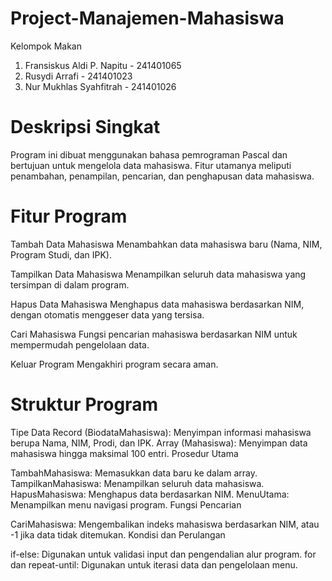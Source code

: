 # Project-Manajemen-Mahasiswa

Kelompok Makan
1. Fransiskus Aldi P. Napitu - 241401065
2. Rusydi Arrafi - 241401023
3. Nur Mukhlas Syahfitrah - 241401026

# Deskripsi Singkat

Program ini dibuat menggunakan bahasa pemrograman Pascal dan bertujuan untuk mengelola data mahasiswa. Fitur utamanya meliputi penambahan, penampilan, pencarian, dan penghapusan data mahasiswa.

# Fitur Program

Tambah Data Mahasiswa
Menambahkan data mahasiswa baru (Nama, NIM, Program Studi, dan IPK).

Tampilkan Data Mahasiswa
Menampilkan seluruh data mahasiswa yang tersimpan di dalam program.

Hapus Data Mahasiswa
Menghapus data mahasiswa berdasarkan NIM, dengan otomatis menggeser data yang tersisa.

Cari Mahasiswa
Fungsi pencarian mahasiswa berdasarkan NIM untuk mempermudah pengelolaan data.

Keluar Program
Mengakhiri program secara aman.

# Struktur Program

Tipe Data
Record (BiodataMahasiswa): Menyimpan informasi mahasiswa berupa Nama, NIM, Prodi, dan IPK.
Array (Mahasiswa): Menyimpan data mahasiswa hingga maksimal 100 entri.
Prosedur Utama

TambahMahasiswa: Memasukkan data baru ke dalam array.
TampilkanMahasiswa: Menampilkan seluruh data mahasiswa.
HapusMahasiswa: Menghapus data berdasarkan NIM.
MenuUtama: Menampilkan menu navigasi program.
Fungsi Pencarian

CariMahasiswa: Mengembalikan indeks mahasiswa berdasarkan NIM, atau -1 jika data tidak ditemukan.
Kondisi dan Perulangan

if-else: Digunakan untuk validasi input dan pengendalian alur program.
for dan repeat-until: Digunakan untuk iterasi data dan pengelolaan menu.
